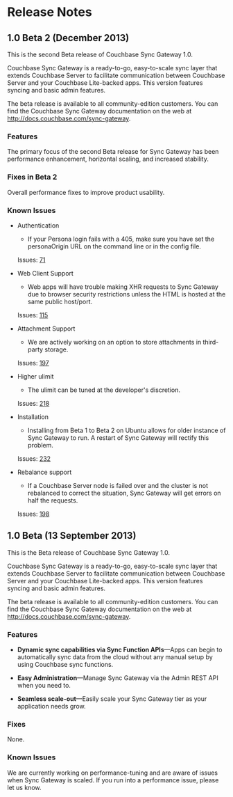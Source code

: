 # Release Notes

## 1.0 Beta 2 (December 2013)

This is the second Beta release of Couchbase Sync Gateway 1.0. 

Couchbase Sync Gateway is a ready-to-go, easy-to-scale sync layer that extends Couchbase Server to facilitate communication between Couchbase Server and your Couchbase Lite-backed apps. This version features syncing and basic admin features. 

The beta release is available to all community-edition customers. You can find the Couchbase Sync Gateway documentation on the web at <http://docs.couchbase.com/sync-gateway>.

### Features

The primary focus of the second Beta release for Sync Gateway has been performance enhancement, horizontal scaling, and increased stability.

### Fixes in Beta 2

Overall performance fixes to improve product usability.

### Known Issues
* Authentication
	* If your Persona login fails with a 405, make sure you have set the personaOrigin URL on the command line or in the config file.
	
	Issues: [71](https://github.com/couchbase/sync_gateway/issues/71)

* Web Client Support
	* Web apps will have trouble making XHR requests to Sync Gateway due to browser security restrictions unless the HTML is hosted at the same public host/port.
	
	Issues: [115](https://github.com/couchbase/sync_gateway/issues/115)
	
* Attachment Support
	* We are actively working on an option to store attachments in third-party storage.
	
	Issues: [197](https://github.com/couchbase/sync_gateway/issues/197)
	
* Higher ulimit
	* The ulimit can be tuned at the developer's discretion.
	
	Issues: [218](https://github.com/couchbase/sync_gateway/issues/218)

* Installation
	* Installing from Beta 1 to Beta 2 on Ubuntu allows for older instance of Sync Gateway to run. A restart of Sync Gateway will rectify this problem.
	
	Issues: [232](https://github.com/couchbase/sync_gateway/issues/232)

* Rebalance support
	* If a Couchbase Server node is failed over and the cluster is not rebalanced to correct the situation, Sync Gateway will get errors on half the requests.
	
	Issues: [198](https://github.com/couchbase/sync_gateway/issues/198)

## 1.0 Beta (13 September 2013)

This is the Beta release of Couchbase Sync Gateway 1.0. 

Couchbase Sync Gateway is a ready-to-go, easy-to-scale sync layer that extends Couchbase Server to facilitate communication between Couchbase Server and your Couchbase Lite-backed apps. This version features syncing and basic admin features. 

The beta release is available to all community-edition customers. You can find the Couchbase Sync Gateway documentation on the web at <http://docs.couchbase.com/sync-gateway>.

### Features

* **Dynamic sync capabilities via Sync Function APIs**—Apps can begin to automatically sync data from the cloud without any manual setup by using Couchbase sync functions. 

* **Easy Administration**—Manage Sync Gateway via the Admin REST API when you need to.

* **Seamless scale-out**—Easily scale your Sync Gateway tier as your application needs grow.


### Fixes

None.

### Known Issues

We are currently working on performance-tuning and are aware of issues when Sync Gateway is scaled. If you run into a performance issue, please let us know.